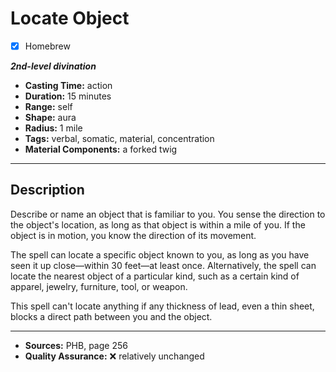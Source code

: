 # Locate Object
- [x] Homebrew

***2nd-level divination***
- **Casting Time:** action
- **Duration:** 15 minutes
- **Range:** self
- **Shape:** aura
- **Radius:** 1 mile
- **Tags:** verbal, somatic, material, concentration
- **Material Components:** a forked twig

---

## Description
Describe or name an object that is familiar to you.
You sense the direction to the object's location, as long as that object is within a mile of you.
If the object is in motion, you know the direction of its movement.

The spell can locate a specific object known to you, as long as you have seen it up close&mdash;within 30 feet&mdash;at least once.
Alternatively, the spell can locate the nearest object of a particular kind, such as a certain kind of apparel, jewelry, furniture, tool, or weapon.

This spell can't locate anything if any thickness of lead, even a thin sheet, blocks a direct path between you and the object.

---

- **Sources:** PHB, page 256
- **Quality Assurance:** :x: relatively unchanged
